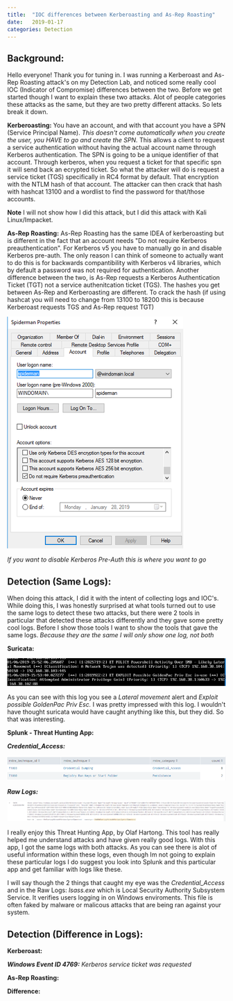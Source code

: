 ```yaml
---
title:  "IOC differences between Kerberoasting and As-Rep Roasting"
date:   2019-01-17
categories: Detection 
---
```

Background:
---
Hello everyone! Thank you for tuning in. I was running a Kerberoast and As-Rep Roasting attack's on my Detection Lab, and noticed some really cool IOC (Indicator of Compromise) differences between the two.
Before we get started though I want to explain these two attacks. Alot of people categories these attacks as the same, but they are two pretty different attacks. So lets break it down.

**Kerberoasting:**
You have an account, and with that account you have a SPN (Service Principal Name). *This doesn't come automatically when you create the user, you HAVE to go and create the SPN.* This allows a client to request a service authentication without having the actual account name through Kerberos authentication. 
The SPN is going to be a unique identifier of that account. Through kerberos, when you request a ticket for that specific spn it will send back an ecrypted ticket. So what the attacker will do is request a service ticket (TGS) specifically in RC4 format by default. That encryption with the NTLM hash of that account.
The attacker can then crack that hash with hashcat 13100 and a wordlist to find the password for that/those accounts. 

**Note** I will not show how I did this attack, but I did this attack with Kali Linux/Impacket. 

**As-Rep Roasting:**
As-Rep Roasting has the same IDEA of kerberoasting but is different in the fact that an account needs "Do not require Kerberos preauthentication". For Kerberos v5 you have to manually go in and disable Kerberos pre-auth. The only reason I can think of someone to actually want to do this is for backwards compantibility with Kerberos v4 libraries, which by default a password was not required for authentication. Another difference between the two, is As-Rep requests a Kerberos Authentication Ticket (TGT) not a service authenitcation ticket (TGS).
The hashes you get between As-Rep and Kerberoasting are different. To crack the hash (if using hashcat you will need to change from 13100 to 18200 this is because Kerberoast requests TGS and As-Rep request TGT)

![Pre-Auth](/images/pre-auth-disabled.png)

*If you want to disable Kerberos Pre-Auth this is where you want to go*

Detection (Same Logs):
---
When doing this attack, I did it with the intent of collecting logs and IOC's. While doing this, I was honestly surprised at what tools turned out to use the same logs to detect these two attacks, but there were 2 tools in particular that detected these attacks differently and they gave some pretty cool logs. Before I show those tools I want to show the tools that gave the same logs. *Because they are the same I will only show one log, not both*

**Suricata:**

![suricata-log](/images/suricata-golden.png)

As you can see with this log you see a *Lateral movement* alert and *Exploit possible GoldenPac Priv Esc.* I was pretty impressed with this log. I wouldn't have thought suricata would have caught anything like this, but they did. So that was interesting.

**Splunk - Threat Hunting App:**

***Credential_Access:***

![Splunk-Golden](/images/splunk-golden.png)

***Raw Logs:***

![Raw](/images/rawlogs.png)

I really enjoy this Threat Hunting App, by Olaf Hartong. This tool has really helped me understand attacks and have given really good logs. With this app, I got the same logs with both attacks. As you can see there is alot of useful information within these logs, even though Im not going to explain these particular logs I do suggest you look into Splunk and this particular app and get familiar with logs like these. 

I will say though the 2 things that caught my eye was the *Credential_Access* and in the Raw Logs: *lsass.exe* which is Local Security Authority Subsystem Service. It verifies users logging in on Windows enviroments. This file is often faked by malware or malicous attacks that are being ran against your system.

Detection (Difference in Logs):
---
**Kerberoast:**


***Windows Event ID 4769:*** *Kerberos service ticket was requested* 

**As-Rep Roasting:**


**Difference:**
